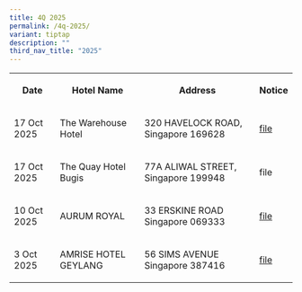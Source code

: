 ```yaml
---
title: 4Q 2025
permalink: /4q-2025/
variant: tiptap
description: ""
third_nav_title: "2025"
---
```

<p></p>
<table style="minWidth: 100px">
<colgroup>
<col>
<col>
<col>
<col>
</colgroup>
<tbody>
<tr>
<th rowspan="1" colspan="1">
<p>Date</p>
</th>
<th rowspan="1" colspan="1">
<p>Hotel Name</p>
</th>
<th rowspan="1" colspan="1">
<p>Address</p>
</th>
<th rowspan="1" colspan="1">
<p>Notice</p>
</th>
</tr>
<tr>
<td rowspan="1" colspan="1">
<p>17 Oct 2025</p>
</td>
<td rowspan="1" colspan="1">
<p>The Warehouse Hotel</p>
</td>
<td rowspan="1" colspan="1">
<p>320 HAVELOCK ROAD, Singapore 169628</p>
</td>
<td rowspan="1" colspan="1">
<p><a href="/files/E_notice_The_Warehouse_Hotel.pdf" rel="noopener noreferrer nofollow" target="_blank">file</a>
</p>
</td>
</tr>
<tr>
<td rowspan="1" colspan="1">
<p>17 Oct 2025</p>
</td>
<td rowspan="1" colspan="1">
<p>The Quay Hotel Bugis</p>
</td>
<td rowspan="1" colspan="1">
<p>77A ALIWAL STREET, Singapore 199948</p>
</td>
<td rowspan="1" colspan="1">
<p>file</p>
</td>
</tr>
<tr>
<td rowspan="1" colspan="1">
<p>10 Oct 2025</p>
</td>
<td rowspan="1" colspan="1">
<p>AURUM ROYAL</p>
</td>
<td rowspan="1" colspan="1">
<p>33 ERSKINE ROAD Singapore 069333</p>
</td>
<td rowspan="1" colspan="1">
<p><a href="/files/AURUM_ROYAL.pdf" rel="noopener nofollow" target="_blank">file</a>
</p>
</td>
</tr>
<tr>
<td rowspan="1" colspan="1">
<p>3 Oct 2025</p>
</td>
<td rowspan="1" colspan="1">
<p>AMRISE HOTEL GEYLANG</p>
</td>
<td rowspan="1" colspan="1">
<p>56 SIMS AVENUE Singapore 387416</p>
</td>
<td rowspan="1" colspan="1">
<p><a href="/files/AMRISE_HOTEL_GEYLANG.pdf" rel="noopener noreferrer nofollow" target="_blank">file</a>
</p>
</td>
</tr>
</tbody>
</table>
<p></p>